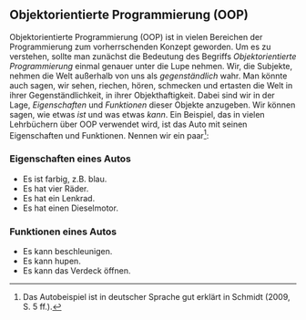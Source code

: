 ## Objektorientierte Programmierung (OOP)

Objektorientierte Programmierung (OOP) ist in vielen Bereichen der Programmierung zum vorherrschenden Konzept geworden. Um es zu verstehen, sollte man zunächst die Bedeutung des Begriffs *Objektorientierte Programmierung* einmal genauer unter die Lupe nehmen. Wir, die Subjekte, nehmen die Welt außerhalb von uns als *gegenständlich* wahr. Man könnte auch sagen, wir sehen, riechen, hören, schmecken und ertasten die Welt in ihrer Gegenständlichkeit, in ihrer Objekthaftigkeit. Dabei sind wir in der Lage, *Eigenschaften* und *Funktionen* dieser Objekte anzugeben. Wir können sagen, wie etwas *ist* und was etwas *kann*. Ein Beispiel, das in vielen Lehrbüchern über OOP verwendet wird, ist das Auto mit seinen Eigenschaften und Funktionen. Nennen wir ein paar[^1]:

### Eigenschaften eines Autos

* Es ist farbig, z.B. blau.
* Es hat vier Räder.
* Es hat ein Lenkrad.
* Es hat einen Dieselmotor.

### Funktionen eines Autos

* Es kann beschleunigen.
* Es kann hupen.
* Es kann das Verdeck öffnen.

[^1]: Das Autobeispiel ist in deutscher Sprache gut erklärt in Schmidt (2009, S. 5 ff.). 